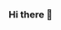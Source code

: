 ### Hi there 👋

<!--
**djpatel38/DJPATEL38** is a ✨ _special_ ✨ repository because its `README.md` (this file) appears on your GitHub profile.

DHRUV JAYESHKUMAR PATEL
OPS435
SECTION NBB
